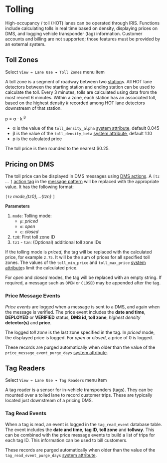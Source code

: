 # Tolling

High-occupancy / toll (HOT) lanes can be operated through IRIS.  Functions
include calculating tolls in real time based on density, displaying prices on
DMS, and logging vehicle transponder (tag) information.  Customer accounts and
billing are not supported; those features must be provided by an external
system.

## Toll Zones

Select `View ➔ Lane Use ➔ Toll Zones` menu item

A toll zone is a segment of roadway between two [station]s.  All HOT lane
detectors between the starting station and ending station can be used to
calculate the toll.  Every 3 minutes, tolls are calculated using data from the
most recent 6 minutes.  Within a zone, each station has an associated toll,
based on the highest density _k_ recorded among HOT lane detectors downstream of
that station.

p = α ⋅ k <sup>β</sup>

* α is the value of the `toll_density_alpha` [system attribute], default 0.045
* β is the value of the `toll_density_beta` [system attribute], default 1.10
* p is the calculated price

The toll price is then rounded to the nearest $0.25.

## Pricing on DMS

The toll price can be displayed in DMS messages using [DMS actions].  A
`[tz` *…* `]` [action tag] in the [message pattern] will be replaced with the
appropriate value.  It has the following format:

`[tz` *mode,{tz0},…{tzn}* `]`

**Parameters**

1. `mode`: Tolling mode:
   - `p`: _priced_
   - `o`: _open_
   - `c`: _closed_
2. `tz0`: First toll zone ID
3. `tz1` - `tzn`: (Optional) additional toll zone IDs

If the tolling mode is _priced_, the tag will be replaced with the calculated
price, for example `2.75`.  It will be the sum of prices for all specified toll
zones.  The values of the `toll_min_price` and `toll_max_price`
[system attribute]s limit the calculated price.

For _open_ and _closed_ modes, the tag will be replaced with an empty string.
If required, a message such as `OPEN` or `CLOSED` may be appended after the tag.

### Price Message Events

_Price events_ are logged when a message is sent to a DMS, and again when the
message is verified.  The price event includes the **date and time**,
**DEPLOYED** or **VERIFIED** status, **DMS id**, **toll zone**, _highest
density_ **detector(s)** and **price**.

The logged _toll zone_ is the last zone specified in the tag.  In _priced_ mode,
the displayed price is logged.  For _open_ or _closed_, a price of 0 is logged.

These records are purged automatically when older than the value of the
`price_message_event_purge_days` [system attribute].

## Tag Readers

Select `View ➔ Lane Use ➔ Tag Readers` menu item

A tag reader is a sensor for in-vehicle transponders (tags).  They can be
mounted over a tolled lane to record customer trips.  These are typically
located just downstream of a pricing DMS.

### Tag Read Events

When a tag is read, an event is logged in the `tag_read_event` database table.
The event includes the **date and time**, **tag ID**, **toll zone** and
**tollway**.  This can be combined with the price message events to build a list
of trips for each tag ID.  This information can be used to bill customers.

These records are purged automatically when older than the value of the
`tag_read_event_purge_days` [system attribute].


[action tag]: action_plans.html#dms-action-tags
[DMS actions]: action_plans.html#dms-actions
[message pattern]: message_patterns.html
[station]: road_topology.html#r_node-types
[system attribute]: system_attributes.html
